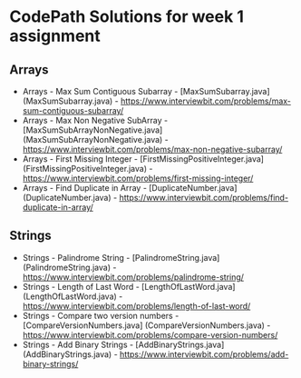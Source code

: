 # CodePath Solutions for week 1 assignment

## Arrays

* Arrays - Max Sum Contiguous Subarray - [MaxSumSubarray.java] (MaxSumSubarray.java) - https://www.interviewbit.com/problems/max-sum-contiguous-subarray/
* Arrays - Max Non Negative SubArray - [MaxSumSubArrayNonNegative.java] (MaxSumSubArrayNonNegative.java) - https://www.interviewbit.com/problems/max-non-negative-subarray/
* Arrays - First Missing Integer - [FirstMissingPositiveInteger.java] (FirstMissingPositiveInteger.java) - https://www.interviewbit.com/problems/first-missing-integer/
* Arrays - Find Duplicate in Array - [DuplicateNumber.java] (DuplicateNumber.java) - https://www.interviewbit.com/problems/find-duplicate-in-array/

## Strings

* Strings - Palindrome String - [PalindromeString.java] (PalindromeString.java) - https://www.interviewbit.com/problems/palindrome-string/
* Strings - Length of Last Word - [LengthOfLastWord.java] (LengthOfLastWord.java) - https://www.interviewbit.com/problems/length-of-last-word/
* Strings - Compare two version numbers - [CompareVersionNumbers.java] (CompareVersionNumbers.java) - https://www.interviewbit.com/problems/compare-version-numbers/
* Strings - Add Binary Strings - [AddBinaryStrings.java] (AddBinaryStrings.java) - https://www.interviewbit.com/problems/add-binary-strings/
